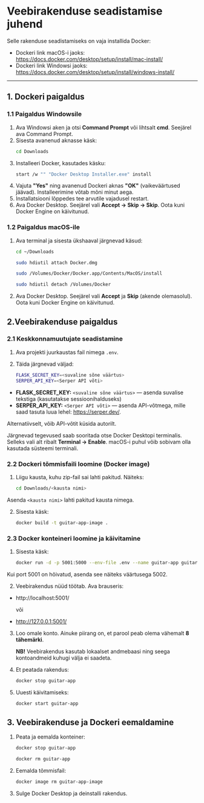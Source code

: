 # Veebirakenduse seadistamise juhend

Selle rakenduse seadistamiseks on vaja installida Docker:

- Dockeri link macOS-i jaoks: https://docs.docker.com/desktop/setup/install/mac-install/
- Dockeri link Windowsi jaoks: https://docs.docker.com/desktop/setup/install/windows-install/

---

## 1. Dockeri paigaldus

### 1.1 Paigaldus Windowsile

1. Ava Windowsi aken ja otsi **Command Prompt** või lihtsalt **cmd**. Seejärel ava Command Prompt.
2. Sisesta avanenud aknasse käsk:
   ```bash
   cd Downloads
    ```
3. Installeeri Docker, kasutades käsku:
      ```bash
    start /w "" "Docker Desktop Installer.exe" install
    ```
4. Vajuta **"Yes"** ning avanenud Dockeri aknas **"OK"** (vaikeväärtused jäävad). Installeerimine võtab mõni minut aega.
5. Installatsiooni lõppedes tee arvutile vajadusel restart.
6. Ava Docker Desktop. Seejärel vali **Accept → Skip → Skip**. Oota kuni Docker Engine on käivitunud.

### 1.2 Paigaldus macOS-ile

1. Ava terminal ja sisesta ükshaaval järgnevad käsud:
      ```bash
   cd ~/Downloads
   ```

   ```bash
   sudo hdiutil attach Docker.dmg
   ```

   ```bash
   sudo /Volumes/Docker/Docker.app/Contents/MacOS/install
   ```

   ```bash
   sudo hdiutil detach /Volumes/Docker
   ```
   
2. Ava Docker Desktop. Seejärel vali **Accept** ja **Skip** (akende olemasolul). Oota kuni Docker Engine on käivitunud.

## 2.Veebirakenduse paigaldus

### 2.1 Keskkonnamuutujate seadistamine
1. Ava projekti juurkaustas fail nimega `.env`.

2. Täida järgnevad väljad:
   ```bash
   FLASK_SECRET_KEY=<suvaline sõne väärtus>
   SERPER_API_KEY=<Serper API võti>
   ```
- **FLASK_SECRET_KEY:** `<suvaline sõne väärtus>` — asenda suvalise tekstiga (kasutatakse sessioonihalduseks)
- **SERPER_API_KEY:** `<Serper API võti>` — asenda API-võtmega, mille saad tasuta luua lehel: https://serper.dev/.

Alternatiivselt, võib API-võtit küsida autorilt.

Järgnevad tegevused saab sooritada otse Docker Desktopi terminalis. Selleks vali alt ribalt **Terminal → Enable**.
macOS-i puhul võib sobivam olla kasutada süsteemi terminali.

### 2.2 Dockeri tõmmisfaili loomine (Docker image)

1. Liigu kausta, kuhu zip-fail sai lahti pakitud. Näiteks:
   ```bash
   cd Downloads/<kausta nimi>
   ```
Asenda `<kausta nimi>` lahti pakitud kausta nimega.

2. Sisesta käsk:
   ```bash
   docker build -t guitar-app-image .
   ```

### 2.3 Docker konteineri loomine ja käivitamine

1. Sisesta käsk:
   ```bash
   docker run -d -p 5001:5000 --env-file .env --name guitar-app guitar-app-image
      ```
Kui port 5001 on hõivatud, asenda see näiteks väärtusega 5002.

2. Veebirakendus nüüd töötab. Ava brauseris:
-  http://localhost:5001/
  
   või

- http://127.0.0.1:5001/

3. Loo omale konto. Ainuke piirang on, et parool peab olema vähemalt **8 tähemärki**.

   **NB!** Veebirakendus kasutab lokaalset andmebaasi ning seega kontoandmeid kuhugi välja ei saadeta.

4. Et peatada rakendus:
   ```bash
   docker stop guitar-app
      ```
5. Uuesti käivitamiseks:
   ```bash
   docker start guitar-app
      ```
   
## 3. Veebirakenduse ja Dockeri eemaldamine
1. Peata ja eemalda konteiner:
   ```bash
   docker stop guitar-app
      ```
      ```bash
   docker rm guitar-app
      ```

2. Eemalda tõmmisfail:
   ```bash
   docker image rm guitar-app-image
      ```
3. Sulge Docker Desktop ja deinstalli rakendus.






